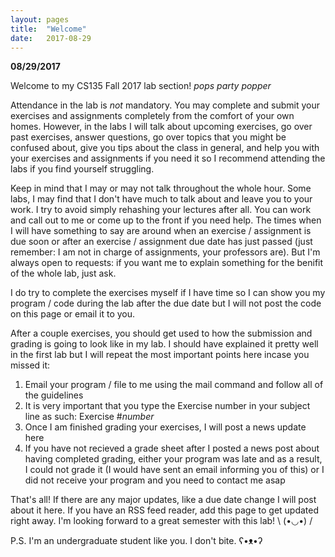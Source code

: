 ```yaml
---
layout: pages
title:  "Welcome"
date:   2017-08-29
---
```


**08/29/2017**

Welcome to my CS135 Fall 2017 lab section! *pops party popper*

Attendance in the lab is *not* mandatory. You may complete and submit your exercises and assignments completely from the comfort of
your own homes. However, in the labs I will talk about upcoming exercises, go over past exercises, answer questions, go over
topics that you might be confused about, give you tips about the class in general, and help you with your exercises and assignments
if you need it so I recommend attending the labs if you find yourself struggling.

Keep in mind that I may or may not talk throughout the whole hour. Some labs, I may find that I don't have much to talk about and leave 
you to your work. I try to avoid simply rehashing your lectures after all. You can work and call out to me or come up to the front if you 
need help. The times when I will have something to say are around when an exercise / assignment is due soon or after an exercise / assignment
due date has just passed (just remember: I am not in charge of assignments, your professors are). But I'm always open to requests: if you
want me to explain something for the benifit of the whole lab, just ask.

I do try to complete the exercises myself if I have time so I can show you my program / code during the lab after the due date but I will not post
the code on this page or email it to you.

After a couple exercises, you should get used to how the submission and grading is going to look like in my lab. I should have explained it
pretty well in the first lab but I will repeat the most important points here incase you missed it:

1. Email your program / file to me using the mail command and follow all of the guidelines
2. It is very important that you type the Exercise number in your subject line as such: Exercise #_number_
3. Once I am finished grading your exercises, I will post a news update here
4. If you have not recieved a grade sheet after I posted a news post about having completed grading, either your program was late and as a result, I could not grade it
(I would have sent an email informing you of this) or I did not receive your program and you need to contact me asap

That's all! If there are any major updates, like a due date change I will post about it here. If you have an RSS feed reader, add this page
to get updated right away. I'm looking forward to a great semester with this lab! \ (•◡•) /

P.S. I'm an undergraduate student like you. I don't bite. ʕ•ᴥ•ʔ
